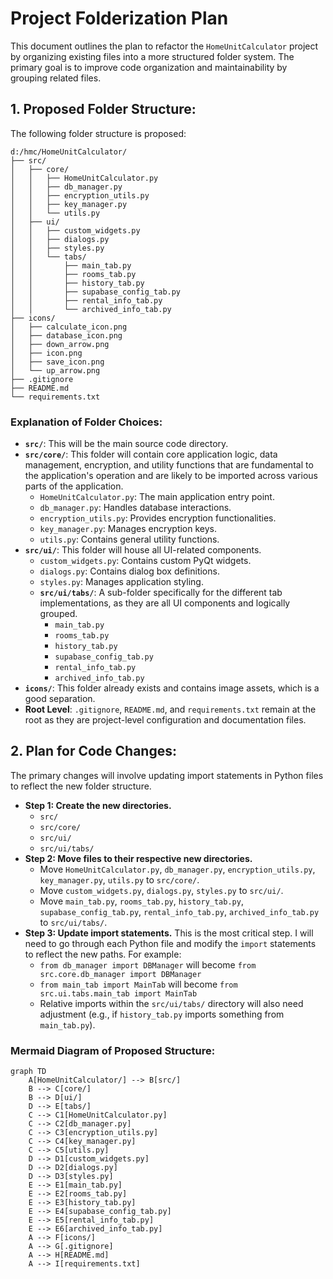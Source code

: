 # Project Folderization Plan

This document outlines the plan to refactor the `HomeUnitCalculator` project by organizing existing files into a more structured folder system. The primary goal is to improve code organization and maintainability by grouping related files.

## 1. Proposed Folder Structure:

The following folder structure is proposed:

```
d:/hmc/HomeUnitCalculator/
├── src/
│   ├── core/
│   │   ├── HomeUnitCalculator.py
│   │   ├── db_manager.py
│   │   ├── encryption_utils.py
│   │   ├── key_manager.py
│   │   └── utils.py
│   ├── ui/
│   │   ├── custom_widgets.py
│   │   ├── dialogs.py
│   │   ├── styles.py
│   │   └── tabs/
│   │       ├── main_tab.py
│   │       ├── rooms_tab.py
│   │       ├── history_tab.py
│   │       ├── supabase_config_tab.py
│   │       ├── rental_info_tab.py
│   │       └── archived_info_tab.py
├── icons/
│   ├── calculate_icon.png
│   ├── database_icon.png
│   ├── down_arrow.png
│   ├── icon.png
│   ├── save_icon.png
│   └── up_arrow.png
├── .gitignore
├── README.md
└── requirements.txt
```

### Explanation of Folder Choices:

*   **`src/`**: This will be the main source code directory.
*   **`src/core/`**: This folder will contain core application logic, data management, encryption, and utility functions that are fundamental to the application's operation and are likely to be imported across various parts of the application.
    *   `HomeUnitCalculator.py`: The main application entry point.
    *   `db_manager.py`: Handles database interactions.
    *   `encryption_utils.py`: Provides encryption functionalities.
    *   `key_manager.py`: Manages encryption keys.
    *   `utils.py`: Contains general utility functions.
*   **`src/ui/`**: This folder will house all UI-related components.
    *   `custom_widgets.py`: Contains custom PyQt widgets.
    *   `dialogs.py`: Contains dialog box definitions.
    *   `styles.py`: Manages application styling.
    *   **`src/ui/tabs/`**: A sub-folder specifically for the different tab implementations, as they are all UI components and logically grouped.
        *   `main_tab.py`
        *   `rooms_tab.py`
        *   `history_tab.py`
        *   `supabase_config_tab.py`
        *   `rental_info_tab.py`
        *   `archived_info_tab.py`
*   **`icons/`**: This folder already exists and contains image assets, which is a good separation.
*   **Root Level**: `.gitignore`, `README.md`, and `requirements.txt` remain at the root as they are project-level configuration and documentation files.

## 2. Plan for Code Changes:

The primary changes will involve updating import statements in Python files to reflect the new folder structure.

*   **Step 1: Create the new directories.**
    *   `src/`
    *   `src/core/`
    *   `src/ui/`
    *   `src/ui/tabs/`
*   **Step 2: Move files to their respective new directories.**
    *   Move `HomeUnitCalculator.py`, `db_manager.py`, `encryption_utils.py`, `key_manager.py`, `utils.py` to `src/core/`.
    *   Move `custom_widgets.py`, `dialogs.py`, `styles.py` to `src/ui/`.
    *   Move `main_tab.py`, `rooms_tab.py`, `history_tab.py`, `supabase_config_tab.py`, `rental_info_tab.py`, `archived_info_tab.py` to `src/ui/tabs/`.
*   **Step 3: Update import statements.** This is the most critical step. I will need to go through each Python file and modify the `import` statements to reflect the new paths. For example:
    *   `from db_manager import DBManager` will become `from src.core.db_manager import DBManager`
    *   `from main_tab import MainTab` will become `from src.ui.tabs.main_tab import MainTab`
    *   Relative imports within the `src/ui/tabs/` directory will also need adjustment (e.g., if `history_tab.py` imports something from `main_tab.py`).

### Mermaid Diagram of Proposed Structure:

```mermaid
graph TD
    A[HomeUnitCalculator/] --> B[src/]
    B --> C[core/]
    B --> D[ui/]
    D --> E[tabs/]
    C --> C1[HomeUnitCalculator.py]
    C --> C2[db_manager.py]
    C --> C3[encryption_utils.py]
    C --> C4[key_manager.py]
    C --> C5[utils.py]
    D --> D1[custom_widgets.py]
    D --> D2[dialogs.py]
    D --> D3[styles.py]
    E --> E1[main_tab.py]
    E --> E2[rooms_tab.py]
    E --> E3[history_tab.py]
    E --> E4[supabase_config_tab.py]
    E --> E5[rental_info_tab.py]
    E --> E6[archived_info_tab.py]
    A --> F[icons/]
    A --> G[.gitignore]
    A --> H[README.md]
    A --> I[requirements.txt]